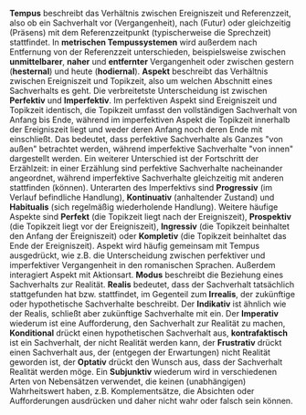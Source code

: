 **Tempus** beschreibt das Verhältnis zwischen Ereigniszeit und Referenzzeit, also ob ein Sachverhalt vor (Vergangenheit), nach (Futur) oder gleichzeitig (Präsens) mit dem Referenzzeitpunkt (typischerweise die Sprechzeit) stattfindet. In **metrischen Tempussystemen** wird außerdem nach Entfernung von der Referenzzeit unterschieden, beispielsweise zwischen **unmittelbarer**, **naher** und **entfernter** Vergangenheit oder zwischen gestern (**hesternal**) und heute (**hodiernal**).
**Aspekt** beschreibt das Verhältnis zwischen Ereigniszeit und Topikzeit, also um welchen Abschnitt eines Sachverhalts es geht. Die verbreitetste Unterscheidung ist zwischen **Perfektiv** und **Imperfektiv**. Im perfektiven Aspekt sind Ereigniszeit und Topikzeit identisch, die Topikzeit umfasst den vollständigen Sachverhalt von Anfang bis Ende, während im imperfektiven Aspekt die Topikzeit innerhalb der Ereigniszeit liegt und weder deren Anfang noch deren Ende mit einschließt. Das bedeutet, dass perfektive Sachverhalte als Ganzes "von außen" betrachtet werden, während imperfektive Sachverhalte "von innen" dargestellt werden. Ein weiterer Unterschied ist der Fortschritt der Erzählzeit: in einer Erzählung sind perfektive Sachverhalte nacheinander angeordnet, während imperfektive Sachverhalte gleichzeitig mit anderen stattfinden (können).
Unterarten des Imperfektivs sind **Progressiv** (im Verlauf befindliche Handlung), **Kontinuativ** (anhaltender Zustand) und **Habitualis** (sich regelmäßig wiederholende Handlung).
Weitere häufige Aspekte sind **Perfekt** (die Topikzeit liegt nach der Ereigniszeit), **Prospektiv** (die Topikzeit liegt vor der Ereigniszeit), **Ingressiv** (die Topikzeit beinhaltet den Anfang der Ereigniszeit) oder **Kompletiv** (die Topikzeit beinhaltet das Ende der Ereigniszeit).
Aspekt wird häufig gemeinsam mit Tempus ausgedrückt, wie z.B. die Unterscheidung zwischen perfektiver und imperfektiver Vergangenheit in den romanischen Sprachen. Außerdem interagiert Aspekt mit Aktionsart.
**Modus** beschreibt die Beziehung eines Sachverhalts zur Realität. **Realis** bedeutet, dass der Sachverhalt tatsächlich stattgefunden hat bzw. stattfindet, im Gegenteil zum **Irrealis**, der zukünftige oder hypothetische Sachverhalte beschreibt. Der **Indikativ** ist ähnlich wie der Realis, schließt aber zukünftige Sachverhalte mit ein. Der **Imperativ** wiederum ist eine Aufforderung, den Sachverhalt zur Realität zu machen, **Konditional** drückt einen hypothetischen Sachverhalt aus, **kontrafaktisch** ist ein Sachverhalt, der nicht Realität werden kann, der **Frustrativ** drückt einen Sachverhalt aus, der (entgegen der Erwartungen) nicht Realität geworden ist, der **Optativ** drückt den Wunsch aus, dass der Sachverhalt Realität werden möge. Ein **Subjunktiv** wiederum wird in verschiedenen Arten von Nebensätzen verwendet, die keinen (unabhängigen) Wahrheitswert haben, z.B. Komplementsätze, die Absichten oder Aufforderungen ausdrücken und daher nicht wahr oder falsch sein können.
